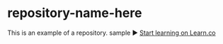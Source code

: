 # repository-name-here
This is an example of a repository.
sample
► <a href='https://learn.co/' data-visibility='hidden'>Start learning on Learn.co</a>
